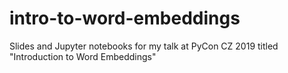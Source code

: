 # intro-to-word-embeddings
Slides and Jupyter notebooks for my talk at PyCon CZ 2019 titled "Introduction to Word Embeddings"

